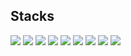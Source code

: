 ## Stacks

<!--
**mapsiter/mapsiter** is a ✨ _special_ ✨ repository because its `README.md` (this file) appears on your GitHub profile.

Here are some ideas to get you started:

- 🔭 I’m currently working on ...
- 🌱 I’m currently learning ...
- 👯 I’m looking to collaborate on ...
- 🤔 I’m looking for help with ...
- 💬 Ask me about ...
- 📫 How to reach me: ...
- 😄 Pronouns: ...
- ⚡ Fun fact: ...
-->

<picture><img src="https://img.shields.io/badge/HTML5-E34F26?style=for-the-badge&logo=html5&logoColor=white" /></picture>
<picture><img src="https://img.shields.io/badge/CSS3-1572B6?style=for-the-badge&logo=css3&logoColor=white" /></picture>
<picture><img src="https://img.shields.io/badge/Sass-CC6699?style=for-the-badge&logo=sass&logoColor=white" /></picture>
<picture><img src="https://img.shields.io/badge/JavaScript-323330?style=for-the-badge&logo=javascript&logoColor=F7DF1E" /></picture>
<picture><img src="https://img.shields.io/badge/jQuery-0769AD?style=for-the-badge&logo=jquery&logoColor=white" /></picture>
<picture><img src="https://img.shields.io/badge/PHP-777BB4?style=for-the-badge&logo=php&logoColor=white" /></picture>
<picture><img src="https://img.shields.io/badge/Yarn-2C8EBB?style=for-the-badge&logo=yarn&logoColor=white" /></picture>
<picture><img src="https://img.shields.io/badge/Bootstrap-563D7C?style=for-the-badge&logo=bootstrap&logoColor=white" /></picture>
<picture><img src="https://img.shields.io/badge/Chart%20js-FF6384?style=for-the-badge&logo=chartdotjs&logoColor=white" /></picture>
